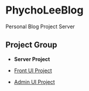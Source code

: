 # PhychoLeeBlog
Personal Blog Project Server

## Project Group

- **Server Project**

- [Front UI Project](https://github.com/phycholee/phycholee-blog)

- [Admin UI Project](https://github.com/phycholee/phycholee-blog-admin)
